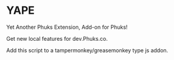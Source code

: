 # YAPE
Yet Another Phuks Extension, Add-on for Phuks!

Get new local features for dev.Phuks.co.

Add this script to a tampermonkey/greasemonkey type js addon.
